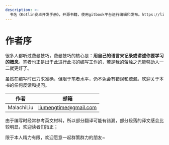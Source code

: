 ```yaml
---
description: >-
  书名《Kotlin安卓开发手册》，开源书籍，使用gitbook平台进行编辑和发布。https://liumengtime.gitbook.io/androiddevelopmentwithkotlin/
---
```


# 作者序

很多人都听过费曼技巧，费曼技巧的核心是：**用自己的语言来记录或讲述你要学习的概念**。笔者也正是出于此进行此书的编写工作的，若是我的萤烛之光能够助人一二就更好了。

虽然在编写时已力求准确，但限于笔者水平，仍不免会有错误和疏漏。欢迎关于本书的任何反馈和提问。

| 作者         | 邮箱                    |
| ---------- | --------------------- |
| MalachiLiu | liumengtime@gmail.com |

由于编写时经常参考英文材料，所以部分翻译可能有错漏，部分段落的译文感会比较明显，欢迎读者们指正；

限于本人精力有限，欢迎愿意一起群策群力的朋友\~

